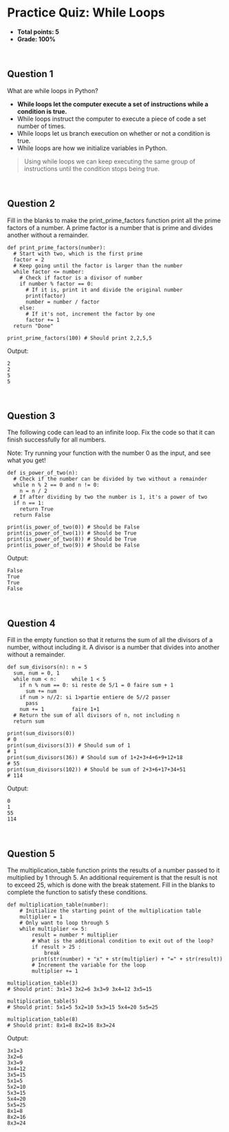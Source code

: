 # Practice Quiz: While Loops
* **Total points: 5**
* **Grade: 100%**

<br>

## Question 1

What are while loops in Python?

* **While loops let the computer execute a set of instructions while a condition is true.**
* While loops instruct the computer to execute a piece of code a set number of times.
* While loops let us branch execution on whether or not a condition is true.
* While loops are how we initialize variables in Python.

>  Using while loops we can keep executing the same group of instructions until the condition stops being true.

<br>

## Question 2

Fill in the blanks to make the print_prime_factors function print all the prime factors of a number. A prime factor is a number that is prime and divides another without a remainder.

```
def print_prime_factors(number):
  # Start with two, which is the first prime
  factor = 2
  # Keep going until the factor is larger than the number
  while factor <= number:
    # Check if factor is a divisor of number
    if number % factor == 0:
      # If it is, print it and divide the original number
      print(factor)
      number = number / factor
    else:
      # If it's not, increment the factor by one
      factor += 1
  return "Done"

print_prime_factors(100) # Should print 2,2,5,5
```

Output:

```
2
2
5
5
```

<br>

## Question 3

The following code can lead to an infinite loop. Fix the code so that it can finish successfully for all numbers.

Note: Try running your function with the number 0 as the input, and see what you get!

```
def is_power_of_two(n):
  # Check if the number can be divided by two without a remainder
  while n % 2 == 0 and n != 0:
    n = n / 2
  # If after dividing by two the number is 1, it's a power of two
  if n == 1:
    return True
  return False
  
print(is_power_of_two(0)) # Should be False
print(is_power_of_two(1)) # Should be True
print(is_power_of_two(8)) # Should be True
print(is_power_of_two(9)) # Should be False
```

Output:

```
False
True
True
False
```

<br>

## Question 4

Fill in the empty function so that it returns the sum of all the divisors of a number, without including it. A divisor is a number that divides into another without a remainder.

```
def sum_divisors(n): n = 5
  sum, num = 0, 1
  while num < n:     while 1 < 5 
    if n % num == 0: si reste de 5/1 = 0 faire sum + 1
      sum += num
    if num > n//2: si 1>partie entiere de 5//2 passer
      pass
    num += 1         faire 1+1 
  # Return the sum of all divisors of n, not including n
  return sum

print(sum_divisors(0))
# 0
print(sum_divisors(3)) # Should sum of 1
# 1
print(sum_divisors(36)) # Should sum of 1+2+3+4+6+9+12+18
# 55
print(sum_divisors(102)) # Should be sum of 2+3+6+17+34+51
# 114
```

Output:

```
0
1
55
114
```

<br>

## Question 5

The multiplication_table function prints the results of a number passed to it multiplied by 1 through 5. An additional requirement is that the result is not to exceed 25, which is done with the break statement. Fill in the blanks to complete the function to satisfy these conditions.

```
def multiplication_table(number):
	# Initialize the starting point of the multiplication table
	multiplier = 1
	# Only want to loop through 5
	while multiplier <= 5:
		result = number * multiplier 
		# What is the additional condition to exit out of the loop?
		if result > 25 :
			break
		print(str(number) + "x" + str(multiplier) + "=" + str(result))
		# Increment the variable for the loop
		multiplier += 1

multiplication_table(3) 
# Should print: 3x1=3 3x2=6 3x3=9 3x4=12 3x5=15

multiplication_table(5) 
# Should print: 5x1=5 5x2=10 5x3=15 5x4=20 5x5=25

multiplication_table(8)	
# Should print: 8x1=8 8x2=16 8x3=24
```

Output:

```
3x1=3
3x2=6
3x3=9
3x4=12
3x5=15
5x1=5
5x2=10
5x3=15
5x4=20
5x5=25
8x1=8
8x2=16
8x3=24
```